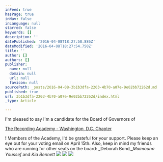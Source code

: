 ```yaml
---
inFeed: true
hasPage: true
inNav: false
inLanguage: null
starred: false
keywords: []
description: ''
datePublished: '2016-04-08T18:27:58.886Z'
dateModified: '2016-04-08T18:27:54.750Z'
title: ''
author: []
authors: []
publisher:
  name: null
  domain: null
  url: null
  favicon: null
sourcePath: _posts/2016-04-08-3b1b3dfa-2203-4b70-a07e-9e02bb72262d.md
published: true
url: 3b1b3dfa-2203-4b70-a07e-9e02bb72262d/index.html
_type: Article

---
```

I'm pleased to say I'm a candidate for the Board of Governors of

[The Recording Academy - Washington, D.C. Chapter][0]

! Members of the Academy, I'd be grateful for your support. Please keep an eye out for your voting email on April 15th. Also, keep in mind my friends who are running for other seats on the board: _Deborah Bond,__Maimouna Youssef_ and _Kia Bennett_
![](https://the-grid-user-content.s3-us-west-2.amazonaws.com/95e6b3c2-bc7f-4ed1-be03-d74225d392e7.jpg)
![](https://the-grid-user-content.s3-us-west-2.amazonaws.com/46d62b14-d632-4628-9dbb-f4ce8b1538b6.jpg)
![](https://the-grid-user-content.s3-us-west-2.amazonaws.com/cb773572-f20f-4517-a1c3-82a93b101168.jpg)

[0]: https://www.facebook.com/TRADCChapter/